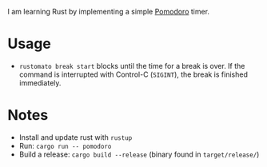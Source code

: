 I am learning Rust by implementing a simple [Pomodoro](https://en.wikipedia.org/wiki/Pomodoro_Technique) timer.

# Usage

* `rustomato break start` blocks until the time for a break is over. If the command is interrupted with Control-C (`SIGINT`), the break is finished immediately.

# Notes

* Install and update rust with `rustup`
* Run: `cargo run -- pomodoro`
* Build a release: `cargo build --release` (binary found in `target/release/`)
